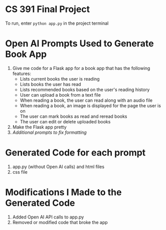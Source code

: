 # CS 391 Final Project

To run, enter `python app.py` in the project terminal

# Open AI Prompts Used to Generate Book App
1. Give me code for a Flask app for a book app that has the following features:
    - Lists current books the user is reading 
    - Lists books the user has read 
    - Lists recommended books based on the user's reading history 
    - User can upload a book from a text file
    - When reading a book, the user can read along with an audio file
    - When reading a book, an image is displayed for the page the user is on 
    - The user can mark books as read and reread books 
    - The user can edit or delete uploaded books
2. Make the Flask app pretty
3. *Additional prompts to fix formatting*

# Generated Code for each prompt
1. app.py (without Open AI calls) and html files
2. css file

# Modifications I Made to the Generated Code
1. Added Open AI API calls to app.py
2. Removed or modified code that broke the app